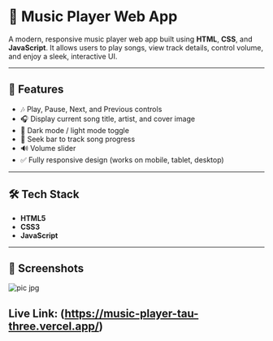 # 🎵 Music Player Web App

A modern, responsive music player web app built using **HTML**, **CSS**, and **JavaScript**.
It allows users to play songs, view track details, control volume, and enjoy a sleek, interactive UI.

---

## 🚀 Features

- 🎶 Play, Pause, Next, and Previous controls
- 🎧 Display current song title, artist, and cover image
- 🌙 Dark mode / light mode toggle
- 📂 Seek bar to track song progress
- 🔊 Volume slider
- ✅ Fully responsive design (works on mobile, tablet, desktop)

---

## 🛠️ Tech Stack

- **HTML5**
- **CSS3**
- **JavaScript**

---

## 📸 Screenshots

![pic jpg](https://github.com/user-attachments/assets/6f865c29-bf9a-4f41-bf15-50766b6701ed)


## Live Link: (https://music-player-tau-three.vercel.app/)
